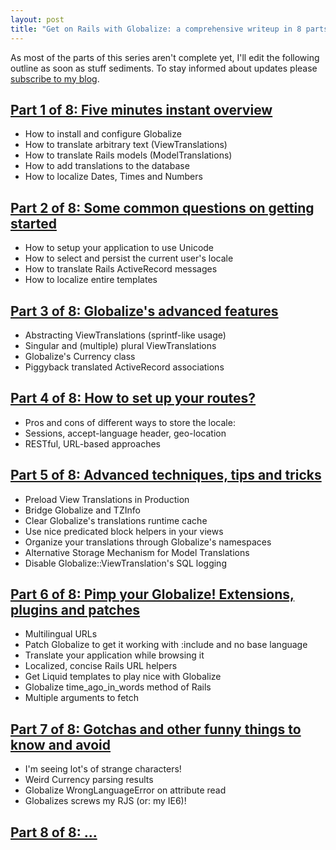 ```yaml
--- 
layout: post
title: "Get on Rails with Globalize: a comprehensive writeup in 8 parts"
---
```

<p>As most of the parts of this series aren't complete yet, I'll edit the following outline as soon as stuff sediments. To stay informed about updates please <a href="">subscribe to my blog</a>.</p>

<h2><a style="text-decoration: underline !important;" href="/2006/11/10/globalize-five-minutes-instant-overview">Part 1 of 8: Five minutes instant overview</a></h2>
<ul>
	<li>How to install and configure Globalize</li>
	<li>How to translate arbitrary text (ViewTranslations)</li>
	<li>How to translate Rails models (ModelTranslations)</li>
	<li>How to add translations to the database</li>
	<li>How to localize Dates, Times and Numbers</li>
</ul>

<h2><a style="text-decoration: underline !important;" href="/2006/12/03/some-common-questions-on-getting-started-get-on-rails-with-globalize">Part 2 of 8: Some common questions on getting started</a></h2>
<ul>
	<li>How to setup your application to use Unicode</li>
	<li>How to select and persist the current user's locale</li>
	<li>How to translate Rails ActiveRecord messages</li>
	<li>How to localize entire templates</li>
</ul>

<h2><a style="text-decoration: underline !important;" href="/2007/01/14/globalize-advanced-features">Part 3 of 8: Globalize's advanced features</a></h2>
<ul>
	<li>Abstracting ViewTranslations (sprintf-like usage)</li>
	<li>Singular and (multiple) plural ViewTranslations</li>
	<li>Globalize's Currency class</li>
	<li>Piggyback translated ActiveRecord associations</li>
</ul>

<h2><a style="text-decoration: underline !important;" href="/2007/3/16/globalize-rails-routes-setup">Part 4 of 8: How to set up your routes?</a></h2>
<ul>
	<li>Pros and cons of different ways to store the locale:</li>
	<li>Sessions, accept-language header, geo-location</li>
	<li>RESTful, URL-based approaches</li>
</ul>

<h2><a style="text-decoration: underline !important;" href="/2007/5/18/globalize-rails-advanced-techniques-tips-tricks">Part 5 of 8: Advanced techniques, tips and tricks</a></h2>
<ul>
	<li>Preload View Translations in Production</li>
	<li>Bridge Globalize and TZInfo</li>
	<li>Clear Globalize's translations runtime cache</li>
	<li>Use nice predicated block helpers in your views</li>
	<li>Organize your translations through Globalize's namespaces</li>
	<li>Alternative Storage Mechanism for Model Translations</li>
	<li>Disable Globalize::ViewTranslation's SQL logging</li>
</ul>

<h2><a style="text-decoration: underline !important;" href="/2007/5/26/extensions-plugins-patches-get-on-rails-with-globalize">Part 6 of 8: Pimp your Globalize! Extensions, plugins and patches</a></h2>
<ul>
	<li>Multilingual URLs</li>
	<li>Patch Globalize to get it working with :include and no base language</li>
	<li>Translate your application while browsing it</li>
	<li>Localized, concise Rails URL helpers</li>
	<li>Get Liquid templates to play nice with Globalize</li>
	<li>Globalize time_ago_in_words method of Rails</li>
	<li>Multiple arguments to fetch</li>
</ul>

<h2><a style="text-decoration: underline !important;" href="http://www.artweb-design.de/2007/6/7/globalize-rails-gotchas-problems-funny-things" title="Funny things and common gotchas to know and avoid - Get on Rails with Globalize! Part 7 of 8">Part 7 of 8: Gotchas and other funny things to know and avoid</a></h2>
<ul>
	<li>I'm seeing lot's of strange characters!</li>
	<li>Weird Currency parsing results</li>
	<li>Globalize WrongLanguageError on attribute read</li>
	<li>Globalizes screws my RJS (or: my IE6)!</li>
</ul>

<h2><a style="text-decoration: underline !important;" href="javascript:alert('coming soon')">Part 8 of 8: ...</a></h2>


<p><!-- Globalize compared to other Rails I18n/L10n solutions (?) --></p>
